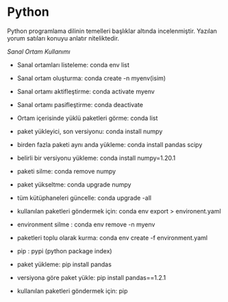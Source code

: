 # Python


Python programlama dilinin temelleri başlıklar altında incelenmiştir. 
Yazılan yorum satıları konuyu anlatır niteliktedir.

*Sanal Ortam Kullanımı*

- Sanal ortamları listeleme: conda env list
- Sanal ortam oluşturma: conda create -n myenv(isim)
- Sanal ortamı aktifleştirme: conda activate myenv
- Sanal ortamı pasifleştirme: conda deactivate
- Ortam içerisinde yüklü paketleri görme: conda list
- paket yükleyici, son versiyonu: conda install numpy
- birden fazla paketi aynı anda yükleme: conda install pandas scipy
- belirli bir versiyonu yükleme: conda install numpy=1.20.1
- paketi silme: conda remove numpy
- paket yükseltme: conda upgrade numpy
- tüm kütüphaneleri güncelle: conda upgrade -all
- kullanılan paketleri göndermek için: conda env export > environent.yaml
- environment silme : conda env remove -n myenv
- paketleri toplu olarak kurma: conda env create -f environment.yaml

- pip : pypi (python package index)
- paket yükleme: pip install pandas
- versiyona göre paket yükle: pip install pandas==1.2.1
- kullanılan paketleri göndermek için: pip
